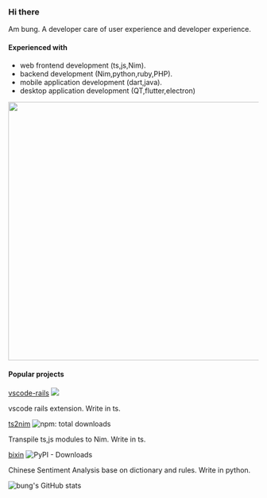 ### Hi there

Am bung. A developer care of user experience and developer experience.  

#### Experienced with

- web frontend development (ts,js,Nim).
- backend development (Nim,python,ruby,PHP).
- mobile application development (dart,java).
- desktop application development (QT,flutter,electron)

<a href="https://stats.dooboo.io"><img src="https://stats.dooboo.io/api/github-stats-advanced?login=hyochan" width="520" /></a>
#### Popular projects  

[vscode-rails](https://github.com/bung87/vscode-rails) [![](https://vsmarketplacebadge.apphb.com/installs-short/bung87.rails.svg
)](https://marketplace.visualstudio.com/items?itemName=bung87.rails)  

vscode rails extension. Write in ts.  

[ts2nim](https://github.com/bung87/ts2nim) ![npm: total downloads](https://badgen.net/npm/dt/ts2nim)  

Transpile ts,js modules to Nim. Write in ts.  

[bixin](https://github.com/bung87/bixin)  ![PyPI - Downloads](https://img.shields.io/pypi/dm/bixin)  

Chinese Sentiment Analysis base on dictionary and rules. Write in python.


![bung's GitHub stats](https://github-readme-stats.vercel.app/api?username=bung87&show_icons=true&theme=one_dark_pro)


